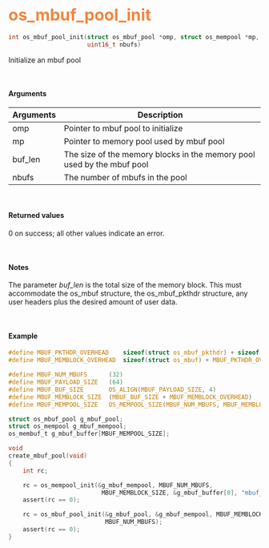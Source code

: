 ## <font color="#F2853F" style="font-size:24pt">os_mbuf_pool_init</font>

```c
int os_mbuf_pool_init(struct os_mbuf_pool *omp, struct os_mempool *mp, uint16_t buf_len, 
                      uint16_t nbufs)
```

Initialize an mbuf pool

<br>

#### Arguments

| Arguments | Description |
|-----------|-------------|
| omp | Pointer to mbuf pool to initialize |
| mp | Pointer to memory pool used by mbuf pool |
| buf_len | The size of the memory blocks in the memory pool used by the mbuf pool |
| nbufs | The number of mbufs in the pool |

<br>

#### Returned values
0 on success; all other values indicate an error.

<br>

#### Notes
The parameter *buf_len* is the total size of the memory block. This must accommodate the os_mbuf structure, the os_mbuf_pkthdr structure, any user headers plus the desired amount of user data.

<br>

#### Example

```c
#define MBUF_PKTHDR_OVERHEAD    sizeof(struct os_mbuf_pkthdr) + sizeof(struct user_hdr)
#define MBUF_MEMBLOCK_OVERHEAD  sizeof(struct os_mbuf) + MBUF_PKTHDR_OVERHEAD

#define MBUF_NUM_MBUFS      (32)
#define MBUF_PAYLOAD_SIZE   (64)
#define MBUF_BUF_SIZE       OS_ALIGN(MBUF_PAYLOAD_SIZE, 4)
#define MBUF_MEMBLOCK_SIZE  (MBUF_BUF_SIZE + MBUF_MEMBLOCK_OVERHEAD)
#define MBUF_MEMPOOL_SIZE   OS_MEMPOOL_SIZE(MBUF_NUM_MBUFS, MBUF_MEMBLOCK_SIZE)

struct os_mbuf_pool g_mbuf_pool; 
struct os_mempool g_mbuf_mempool;
os_membuf_t g_mbuf_buffer[MBUF_MEMPOOL_SIZE];

void
create_mbuf_pool(void)
{
    int rc;

    rc = os_mempool_init(&g_mbuf_mempool, MBUF_NUM_MBUFS, 
                          MBUF_MEMBLOCK_SIZE, &g_mbuf_buffer[0], "mbuf_pool");
    assert(rc == 0);

    rc = os_mbuf_pool_init(&g_mbuf_pool, &g_mbuf_mempool, MBUF_MEMBLOCK_SIZE, 
                           MBUF_NUM_MBUFS);
    assert(rc == 0);
}
```


